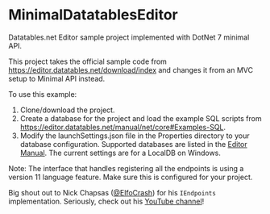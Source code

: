 # MinimalDatatablesEditor
Datatables.net Editor sample project implemented with DotNet 7 minimal API.

This project takes the official sample code from https://editor.datatables.net/download/index and changes it from an MVC setup to Minimal API instead.

To use this example: 
1. Clone/download the project.
2. Create a database for the project and load the example SQL scripts from https://editor.datatables.net/manual/net/core#Examples-SQL.
3. Modify the launchSettings.json file in the Properties directory to your database configuration. Supported databases are listed in the [Editor Manual](https://editor.datatables.net/manual/net/core#Database-connection). The current settings are for a LocalDB on Windows.

Note: The interface that handles registering all the endpoints is using a version 11 language feature. Make sure this is configured for your project.

Big shout out to Nick Chapsas ([@ElfoCrash](https://github.com/Elfocrash/elfocrash)) for his ``IEndpoints`` implementation. Seriously, check out his [YouTube channel](https://www.youtube.com/c/Elfocrash)! 